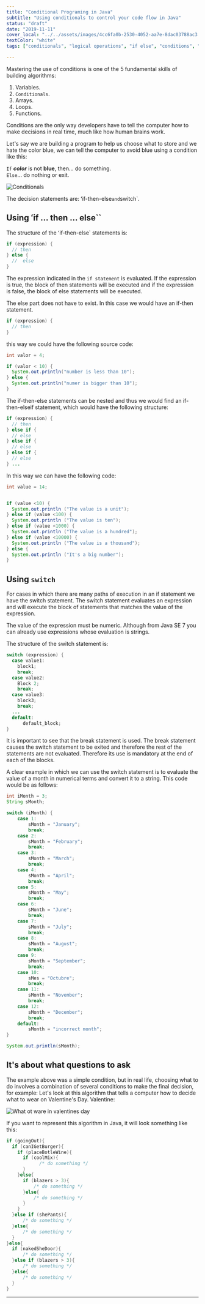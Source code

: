 ```yaml
---
title: "Conditional Programing in Java"
subtitle: "Using conditionals to control your code flow in Java"
status: "draft"
date: "2019-11-11"
cover_local: "../../assets/images/4cc6fa0b-2530-4052-aa7e-8dac03788ac3.png"
textColor: "white"
tags: ["conditionals", "logical operations", "if else", "conditions", "java"]

---
```


Mastering the use of conditions is one of the 5 fundamental skills of building algorithms:


1. Variables.
2. `Conditionals`.
3. Arrays.
4. Loops.
5. Functions.

Conditions are the only way developers have to tell the computer how to make decisions in real time, much like how human brains work.

Let's say we are building a program to help us choose what to store and we hate the color blue, we can tell the computer to avoid blue using a condition like this:
  
  
`If` ***color*** is not **blue**, then... do something.  
`Else`... do nothing or exit.
  
![Conditionals](../../assets/images/e73b673e-d744-45a7-a1ed-61a1dae49560.png)

The decision statements are: ʻif-then-else` and `switch`.


## Using ʻif ... then ... else``

The structure of the ʻif-then-else` statements is:

```java
if (expression) {
  // then 
} else {
  //  else 
}
```

The expression indicated in the `if statement` is evaluated. If the expression is true, the block of then statements will be executed and if the expression is false, the block of else statements will be executed.

The else part does not have to exist. In this case we would have an if-then statement.

```java
if (expression) {
  // then
}
```

this way we could have the following source code:

```java
int valor = 4;

if (valor < 10) {
  System.out.println("number is less than 10");
} else {
  System.out.println("numer is bigger than 10");
}
```

The if-then-else statements can be nested and thus we would find an if-then-elseif statement, which would have the following structure:
```java
if (expression) {
  // then
} else if {
  // else
} else if {
  // else
} else if {
  // else
} ...
```

In this way we can have the following code:

```java
int value = 14;


if (value <10) {
  System.out.println ("The value is a unit");
} else if (value <100) {
  System.out.println ("The value is ten");
} else if (value <1000) {
  System.out.println ("The value is a hundred");
} else if (value <10000) {
  System.out.println ("The value is a thousand");
} else {
  System.out.println ("It's a big number");
}
```

## Using `switch`

For cases in which there are many paths of execution in an if statement we have the switch statement. The switch statement evaluates an expression and will execute the block of statements that matches the value of the expression.

The value of the expression must be numeric. Although from Java SE 7 you can already use expressions whose evaluation is strings.


The structure of the switch statement is:

```java
switch (expression) {
  case value1:
    block1;
    break;
  case value2:
    Block 2;
    break;
  case value3:
    block3;
    break;
  ...
  default:
      default_block;
}
```

It is important to see that the break statement is used. The break statement causes the switch statement to be exited and therefore the rest of the statements are not evaluated. Therefore its use is mandatory at the end of each of the blocks.

A clear example in which we can use the switch statement is to evaluate the value of a month in numerical terms and convert it to a string. This code would be as follows:

```java
int iMonth = 3;
String sMonth;

switch (iMonth) {
    case 1:
        sMonth = "January";
        break;
    case 2:
        sMonth = "February";
        break;
    case 3:
        sMonth = "March";
        break;
    case 4:
        sMonth = "April";
        break;
    case 5:
        sMonth = "May";
        break;
    case 6:
        sMonth = "June";
        break;
    case 7:
        sMonth = "July";
        break;
    case 8:
        sMonth = "August";
        break;
    case 9:
        sMonth = "September";
        break;
    case 10:
        sMes = "Octubre";
        break;
    case 11:
        sMonth = "November";
        break;
    case 12:
        sMonth = "December";
        break;
    default:
        sMonth = "incorrect month";
}

System.out.println(sMonth);
```

## It's about what questions to ask

The example above was a simple condition, but in real life, choosing what to do involves a combination of several conditions to make the final decision, for example: Let's look at this algorithm that tells a computer how to decide what to wear on Valentine's Day. Valentine:

![What ot ware in valentines day](../../assets/images/87f2be86-32c3-4bfc-8db4-dbd0d979e4d3.jpeg)

If you want to represent this algorithm in Java, it will look something like this:
```java
if (goingOut){
  if (canIGetBurger){
    if (placeBotleWine){
      if (coolMix){
            /* do something */
      }
    }else{
      if (blazers > 3){
          /* do something */
      }else{
          /* do something */
      }
    }
  }else if (shePants){
      /* do something */
  }else{
      /* do something */
  }
}else{
  if (nakedSheDoor){
      /* do something */
  }else if (blazers > 3){
      /* do something */
  }else{
      /* do something */
  }
}
```

---
